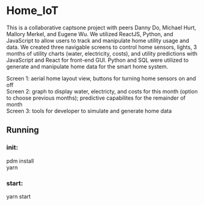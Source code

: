 # Home_IoT
This is a collaborative captsone project with peers Danny Do, Michael Hurt, Mallory Merkel, and Eugene Wu. We utilized ReactJS, Python, and JavaScript to allow users to track and manipulate home utility usage and data. We created three navigable screens to control home sensors, lights, 3 months of utility charts (water, electricity, 
costs), and utility predictions with JavaScript and React for front-end GUI. Python and SQL were utilized to generate and manipulate home data for the smart home system.    
  
Screen 1: aerial home layout view, buttons for turning home sensors on and off  
Screen 2: graph to display water, electricty, and costs for this month (option to choose previous months); predictive capabilites for the remainder of month  
Screen 3: tools for developer to simulate and generate home data

## Running
### init:  
pdm install  
yarn  
 
### start:
yarn start  
